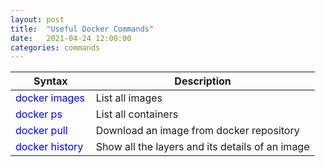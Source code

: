 ```yaml
---
layout: post
title:  "Useful Docker Commands"
date:   2021-04-24 12:00:00
categories: commands
---
```

| Syntax      | Description |
| ----------- | ----------- |
| <span style="color:blue">docker images</span>                               | List all images                                              |
| <span style="color:blue">docker ps</span>                                   | List all containers                                          |
| <span style="color:blue">docker pull <image url></span>                     | Download an image from docker repository                     |
| <span style="color:blue">docker history <image id></span>                   | Show all the layers and its details of an image              |

